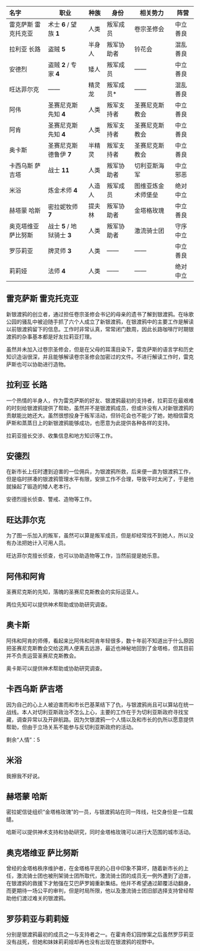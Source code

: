 | 名字                | 职业                        | 种族   | 身份       | 相关势力           | 阵营     |
| :------------------ | --------------------------- | ------ | ---------- | ------------------ | -------- |
| 雷克萨斯 雷克托克亚 | 术士 **6** / 望族 **1**     | 人类   | 叛军成员   | 卷宗圣修会         | 中立善良 |
| 拉利亚 长路         | 盗贼 **5**                  | 半身人 | 叛军协助者 | 铃花会             | 混乱善良 |
| 安德烈              | 盗贼 **2** / 专家 **4**     | 矮人   | 叛军成员   | ——                 | 中立善良 |
| 旺达菲尔克          | ——                          | 精灵龙 | 叛军成员*  | ——                 | 混乱善良 |
| 阿伟                | 圣赛尼克斯先知 **4**        | 人类   | 叛军支持者 | 圣赛尼克斯教会     | 中立善良 |
| 阿肯                | 圣赛尼克斯先知 **4**        | 人类   | 叛军支持者 | 圣赛尼克斯教会     | 中立善良 |
| 奥卡斯              | 圣赛尼克斯德鲁伊 **7**      | 半精灵 | 叛军支持者 | 圣赛尼克斯教会     | 中立善良 |
| 卡西乌斯 萨吉塔     | 战士 **11**                 | 人类   | 叛军协助者 | 切利亚斯海军       | 中立邪恶 |
| 米浴                | 炼金术师 **4**              | 人造人 | 叛军成员   | 图维亚炼金术师堡垒 | 绝对中立 |
| 赫塔蒙 哈斯         | 密拉妮牧师 **7**            | 提夫林 | 叛军协助者 | 金塔格玫瑰         | 中立善良 |
| 奥克塔维亚 萨比努斯 | 战士 **5** / 地狱骑士 **3** | 人类   | 叛军协助者 | 激流骑士团         | 守序中立 |
| 罗莎莉亚            | 牌灵师 **3**                | 人类   | ——         | ——                 | 中立善良 |
| 莉莉娅              | 法师 **4**                  | 人类   | ——         | ——                 | 绝对中立 |

## 雷克萨斯 雷克托克亚

新银渡鸦的创立者，通过担任卷宗圣修会书记的母亲的遗书了解到银渡鸦。在咏歌公园的骚乱中被迫随手抓了六个人成立了新银渡鸦，在银渡鸦中的主要工作是解读以前银渡鸦留下的信息。工作时非常认真，常常闭门数周，因此长路咖啡厅时期银渡鸦的杂事基本都是好友拉莉亚打理。

虽然并未加入过卷宗圣修会，但是在父母的耳濡目染下，雷克萨斯的语言学和历史知识造诣很深，并且能够解读卷宗圣修会加密过的文件。不进行解读工作时，雷克萨斯也可以协助进行造物。



## 拉利亚 长路

一个热情的半身人，作为雷克萨斯的好友、银渡鸦最初的支持者，拉莉亚在最艰难的时刻给银渡鸦提供了帮助，虽然并不是银渡鸦成员，但或许没有人对新银渡鸦的贡献能比她还大。虽然很想投身于叛军活动，但铃花会也不能少了她，她相信雷克萨斯和蒸蒸日上的新银渡鸦能够成功，也愿意为此提供各种各样的支持。

拉莉亚擅长交涉、收集信息和地方知识等工作。



## 安德烈

在新市长上任时遭到迫害的一位佣兵，为银渡鸦所救，后来便一直为银渡鸦工作，但是临时拼凑的银渡鸦管理水平有限，安排工作不合理，导致平时太闲了，于是他就操起了锻造的矮人老本行。

安德烈擅长侦查、警戒、造物等工作。



## 旺达菲尔克

为了图一乐加入的叛军，虽然可以算是叛军成员，但是却经常找不到她人，所以没有办法把她计入可用人员。

旺达菲尔克擅长侦查，也可以协助造物等工作，当然前提是她乐意。



## 阿伟和阿肯

圣赛尼克斯的先知，落魄的圣赛尼克斯教会的实际运营人。

两位先知可以提供神术帮助或协助研究调查。



## 奥卡斯

阿伟和阿肯的师傅，看起来比阿伟和阿肯年轻很多，数十年前不知道出于什么原因把圣赛尼克斯教会交给这两人便离去远游，最近也神秘地回到了金塔格，但其目前并不负责运营圣赛尼克斯教会。

奥卡斯可以提供神术帮助或协助研究调查。



## 卡西乌斯 萨吉塔

因为自己的心上人被迫害而和市长巴基莱结下了仇，与银渡鸦尚且可以算站在统一战线。本人对切利亚斯政治不怎么上心，主要的工作在于为切利亚斯政府寻找宝藏，调查异常以及开辟航路。因为欠银渡鸦一个人情以及和市长的仇所以愿意提供帮助，但由于立场关系不能参与反切利亚斯政府的活动。

剩余“人情”：5



## 米浴

我擦我不好说。



## 赫塔蒙 哈斯

密拉妮信徒组织“金塔格玫瑰”的一员，与银渡鸦站在同一阵线，社交身份是一位裁缝。

哈斯可以提供神术支持和协助研究，同时金塔格玫瑰可以进行大范围的城市活动。



## 奥克塔维亚 萨比努斯

曾经的金塔格秩序维护者，在金塔格平民的心目中印象不算坏，随着新市长的上任，激流骑士团也被刑架骑士团所取代，激流骑士团的成员无一例外遭到了迫害，在银渡鸦的救援下才勉强在艾巴萨罗姆重新集结。他并不希望通过颠覆活动翻身，而更期待一场公平的审判，但是时局所限，他以及激流骑士团旧部选择支持曾经帮助他们渡过难关的银渡鸦。



## 罗莎莉亚与莉莉娅

分别是银渡鸦最初的成员之一与支持者之一。在霍肯奇幻园惨案之后虽然罗莎莉亚没有战死，但她和妹妹莉莉娅却再也没有出现在银渡鸦的视野中。

